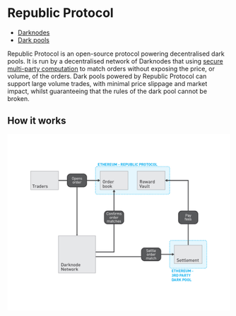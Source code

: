 # Republic Protocol

* [Darknodes](./pages/01-darknodes.md)
* [Dark pools](./pages/02-third-party-dark-pools.md)

Republic Protocol is an open-source protocol powering decentralised dark pools. It is run by a decentralised network of Darknodes that using [secure multi-party computation](https://en.wikipedia.org/wiki/Secure_multi-party_computation) to match orders without exposing the price, or volume, of the orders. Dark pools powered by Republic Protocol can support large volume trades, with minimal price slippage and market impact, whilst guaranteeing that the rules of the dark pool cannot be broken.

## How it works

![Overview](./assets/images/00-index-diagram.jpg "Overview")
